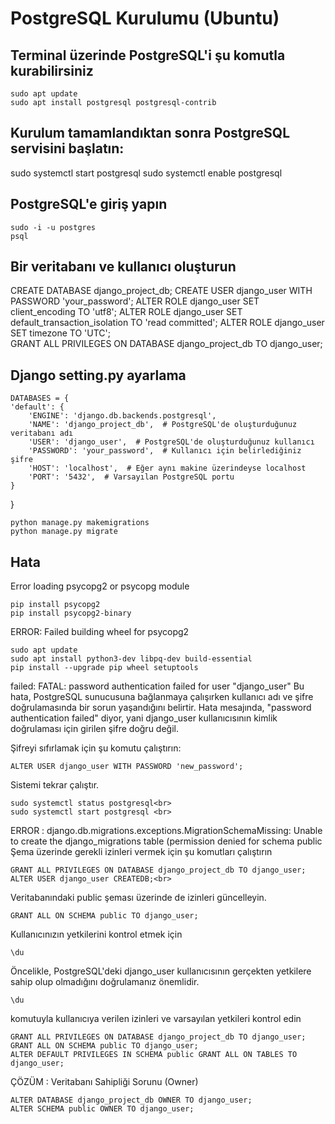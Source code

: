 # PostgreSQL Kurulumu (Ubuntu)

## Terminal üzerinde PostgreSQL'i şu komutla kurabilirsiniz
    sudo apt update
    sudo apt install postgresql postgresql-contrib
## Kurulum tamamlandıktan sonra PostgreSQL servisini başlatın:
   sudo systemctl start postgresql
   sudo systemctl enable postgresql
## PostgreSQL'e giriş yapın
    sudo -i -u postgres
    psql
## Bir veritabanı ve kullanıcı oluşturun

   CREATE DATABASE django_project_db;
   CREATE USER django_user WITH PASSWORD 'your_password';
   ALTER ROLE django_user SET client_encoding TO 'utf8';
   ALTER ROLE django_user SET default_transaction_isolation TO 'read committed';
   ALTER ROLE django_user SET timezone TO 'UTC';<br>
   GRANT ALL PRIVILEGES ON DATABASE django_project_db TO django_user;<br>

## Django setting.py ayarlama

    DATABASES = {
    'default': {
        'ENGINE': 'django.db.backends.postgresql',
        'NAME': 'django_project_db',  # PostgreSQL'de oluşturduğunuz veritabanı adı
        'USER': 'django_user',  # PostgreSQL'de oluşturduğunuz kullanıcı
        'PASSWORD': 'your_password',  # Kullanıcı için belirlediğiniz şifre
        'HOST': 'localhost',  # Eğer aynı makine üzerindeyse localhost
        'PORT': '5432',  # Varsayılan PostgreSQL portu
    }
}

    python manage.py makemigrations
    python manage.py migrate
## Hata

Error loading psycopg2 or psycopg module

    pip install psycopg2
    pip install psycopg2-binary

ERROR: Failed building wheel for psycopg2

    sudo apt update
    sudo apt install python3-dev libpq-dev build-essential
    pip install --upgrade pip wheel setuptools

failed: FATAL:  password authentication failed for user "django_user"
Bu hata, PostgreSQL sunucusuna bağlanmaya çalışırken kullanıcı adı ve şifre doğrulamasında bir sorun yaşandığını belirtir. 
Hata mesajında, "password authentication failed" diyor, yani django_user kullanıcısının kimlik doğrulaması için girilen şifre doğru değil.<br>

Şifreyi sıfırlamak için şu komutu çalıştırın:<br>

    ALTER USER django_user WITH PASSWORD 'new_password';

Sistemi tekrar çalıştır.

    sudo systemctl status postgresql<br>
    sudo systemctl start postgresql <br>

ERROR : django.db.migrations.exceptions.MigrationSchemaMissing: Unable to create the django_migrations table (permission denied for schema public
Şema üzerinde gerekli izinleri vermek için şu komutları çalıştırın<br>

    GRANT ALL PRIVILEGES ON DATABASE django_project_db TO django_user;
    ALTER USER django_user CREATEDB;<br>

Veritabanındaki public şeması üzerinde de izinleri güncelleyin.

    GRANT ALL ON SCHEMA public TO django_user;

Kullanıcınızın yetkilerini kontrol etmek için

    \du

Öncelikle, PostgreSQL'deki django_user kullanıcısının gerçekten yetkilere sahip olup olmadığını doğrulamanız önemlidir. 

    \du
    
komutuyla kullanıcıya verilen izinleri ve varsayılan yetkileri kontrol edin

    GRANT ALL PRIVILEGES ON DATABASE django_project_db TO django_user;
    GRANT ALL ON SCHEMA public TO django_user;
    ALTER DEFAULT PRIVILEGES IN SCHEMA public GRANT ALL ON TABLES TO django_user;

ÇÖZÜM : Veritabanı Sahipliği Sorunu (Owner)

    ALTER DATABASE django_project_db OWNER TO django_user;
    ALTER SCHEMA public OWNER TO django_user;






